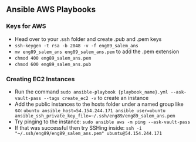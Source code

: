 ## Ansible AWS Playbooks
### Keys for AWS
- Head over to your .ssh folder and create .pub and .pem keys
- `ssh-keygen -t rsa -b 2048 -v -f eng89_salem_ans`
- `mv eng89_salem_ans eng89_salem_ans.pem` to add the .pem extension
- `chmod 400 eng89_salem_ans.pem`
- `chmod 600 eng89_salem_ans.pub`
### Creating EC2 Instances
- Run the command `sudo ansible-playbook {playbook_name}.yml --ask-vault-pass --tags create_ec2 -v` to create an instance
- Add the public instances to the hosts folder under a named group like so: `ubuntu ansible_host=54.154.244.171 ansible_user=ubuntu ansible_ssh_private_key_file=~/.ssh/eng89/eng89_salem_ans.pem`
- Try pinging to the instance: `sudo ansible aws -m ping --ask-vault-pass`
- If that was successful then try SSHing inside: `ssh -i "~/.ssh/eng89/eng89_salem_ans.pem" ubuntu@54.154.244.171`

